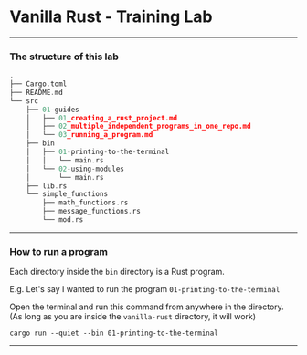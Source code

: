 # Vanilla Rust - Training Lab
_______________________________________________________________________________

### The structure of this lab

```c
.
├── Cargo.toml
├── README.md
└── src
    ├── 01-guides
    │   ├── 01_creating_a_rust_project.md
    │   ├── 02_multiple_independent_programs_in_one_repo.md
    │   └── 03_running_a_program.md
    ├── bin
    │   ├── 01-printing-to-the-terminal
    │   │   └── main.rs
    │   └── 02-using-modules
    │       └── main.rs
    ├── lib.rs
    └── simple_functions
        ├── math_functions.rs
        ├── message_functions.rs
        └── mod.rs

```
_______________________________________________________________________________

### How to run a program

Each directory inside the `bin` directory is a Rust program.

E.g. Let's say I wanted to run the program `01-printing-to-the-terminal`

Open the terminal and run this command from anywhere in the directory.
(As long as you are inside the `vanilla-rust` directory, it will work)

```
cargo run --quiet --bin 01-printing-to-the-terminal
```

_______________________________________________________________________________
